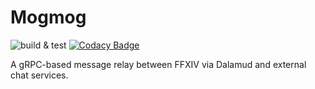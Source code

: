 # Mogmog

![build & test](https://github.com/karashiiro/Mogmog/workflows/build%20&%20test/badge.svg)
[![Codacy Badge](https://api.codacy.com/project/badge/Grade/06bcef86d1a644af8a5d8f75fd26a0bb)](https://app.codacy.com/manual/karashiiro/Mogmog?utm_source=github.com&utm_medium=referral&utm_content=karashiiro/Mogmog&utm_campaign=Badge_Grade_Dashboard)

A gRPC-based message relay between FFXIV via Dalamud and external chat services.

